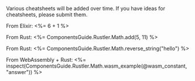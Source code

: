 Various cheatsheets will be added over time. If you have ideas for cheatsheets, please submit them.

<p>From Elixir: <%= 6 + 1 %></p>
<p>From Rust: <%= ComponentsGuide.Rustler.Math.add(5, 11) %></p>
<p>From Rust: <%= ComponentsGuide.Rustler.Math.reverse_string("hello") %></p>
<p>From WebAssembly + Rust: <%= inspect(ComponentsGuide.Rustler.Math.wasm_example(@wasm_constant, "answer")) %></p>
